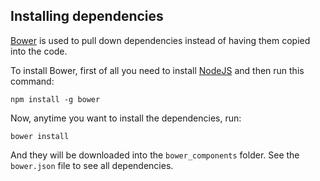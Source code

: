 Installing dependencies
-----------------------

[Bower](http://bower.io) is used to pull down dependencies instead of having them copied into the code.
 
To install Bower, first of all you need to install [NodeJS](https://nodejs.org) and then run this command:

```
npm install -g bower
```

Now, anytime you want to install the dependencies, run:

```
bower install
```

And they will be downloaded into the `bower_components` folder. See the `bower.json` file to see all dependencies.
